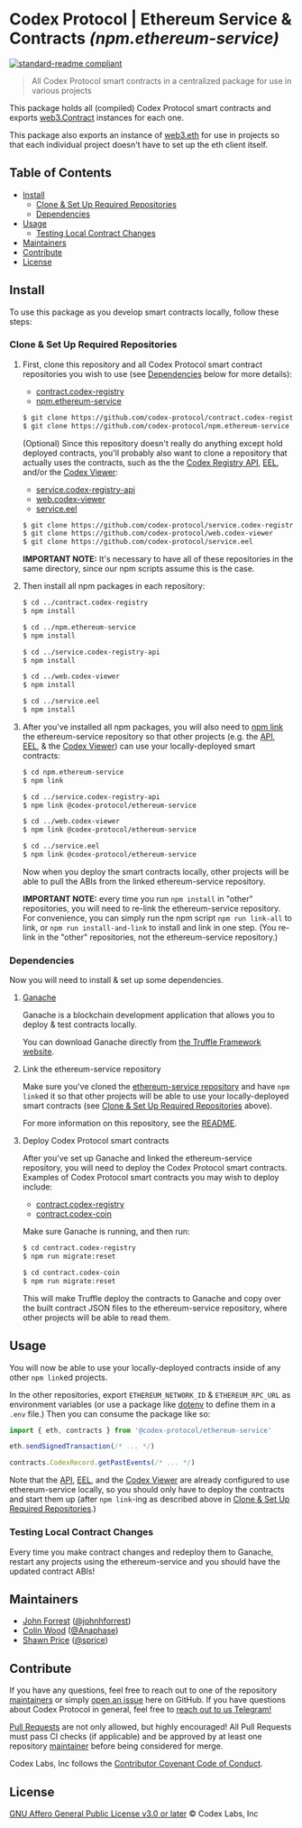 # Codex Protocol | Ethereum Service & Contracts _(npm.ethereum-service)_

[![standard-readme compliant](https://img.shields.io/badge/readme%20style-standard-brightgreen.svg?style=flat-square)](https://github.com/RichardLitt/standard-readme)

> All Codex Protocol smart contracts in a centralized package for use in various projects

This package holds all (compiled) Codex Protocol smart contracts and exports
[web3.Contract](http://web3js.readthedocs.io/en/1.0/web3-eth-contract.html)
instances for each one.

This package also exports an instance of
[web3.eth](http://web3js.readthedocs.io/en/1.0/web3-eth.html) for use in
projects so that each individual project doesn't have to set up the eth client
itself.

## Table of Contents

- [Install](#install)
  - [Clone & Set Up Required Repositories](#clone--set-up-required-repositories)
  - [Dependencies](#dependencies)
- [Usage](#usage)
  - [Testing Local Contract Changes](#testing-local-contract-changes)
- [Maintainers](#maintainers)
- [Contribute](#contribute)
- [License](#license)


## Install

To use this package as you develop smart contracts locally, follow these steps:

### Clone & Set Up Required Repositories

1. First, clone this repository and all Codex Protocol smart contract repositories you wish to use (see [Dependencies](#dependencies) below for more details):

    - [contract.codex-registry](https://github.com/codex-protocol/contract.codex-registry)
    - [npm.ethereum-service](https://github.com/codex-protocol/npm.ethereum-service)

    ```bash
    $ git clone https://github.com/codex-protocol/contract.codex-registry
    $ git clone https://github.com/codex-protocol/npm.ethereum-service
    ```

    (Optional) Since this repository doesn't really do anything except hold deployed contracts, you'll probably also want to clone a repository that actually uses the contracts, such as the the [Codex Registry API](https://github.com/codex-protocol/service.codex-registry-api), [EEL](https://github.com/codex-protocol/service.eel), and/or the [Codex Viewer](https://github.com/codex-protocol/web.codex-viewer):

    - [service.codex-registry-api](https://github.com/codex-protocol/service.codex-registry-api)
    - [web.codex-viewer](https://github.com/codex-protocol/web.codex-viewer)
    - [service.eel](https://github.com/codex-protocol/service.eel)

    ```bash
    $ git clone https://github.com/codex-protocol/service.codex-registry-api
    $ git clone https://github.com/codex-protocol/web.codex-viewer
    $ git clone https://github.com/codex-protocol/service.eel
    ```

    **IMPORTANT NOTE:** It's necessary to have all of these repositories in the same directory, since our npm scripts assume this is the case.

1. Then install all npm packages in each repository:

    ```bash
    $ cd ../contract.codex-registry
    $ npm install

    $ cd ../npm.ethereum-service
    $ npm install

    $ cd ../service.codex-registry-api
    $ npm install

    $ cd ../web.codex-viewer
    $ npm install

    $ cd ../service.eel
    $ npm install
    ```

1. After you've installed all npm packages, you will also need to [npm link](https://docs.npmjs.com/cli/link) the ethereum-service repository so that other projects (e.g. the [API](https://github.com/codex-protocol/service.codex-registry-api), [EEL](https://github.com/codex-protocol/service.eel), & the [Codex Viewer](https://github.com/codex-protocol/web.codex-viewer)) can use your locally-deployed smart contracts:

    ```bash
    $ cd npm.ethereum-service
    $ npm link

    $ cd ../service.codex-registry-api
    $ npm link @codex-protocol/ethereum-service

    $ cd ../web.codex-viewer
    $ npm link @codex-protocol/ethereum-service

    $ cd ../service.eel
    $ npm link @codex-protocol/ethereum-service
    ```

    Now when you deploy the smart contracts locally, other projects will be able to pull the ABIs from the linked ethereum-service repository.

    **IMPORTANT NOTE:** every time you run `npm install` in "other" repositories, you will need to re-link the ethereum-service repository. For convenience, you can simply run the npm script `npm run link-all` to link, or `npm run install-and-link` to install and link in one step. (You re-link in the "other" repositories, not the ethereum-service repository.)

### Dependencies

Now you will need to install & set up some dependencies.

1. [Ganache](http://truffleframework.com/ganache)

    Ganache is a blockchain development application that allows you to deploy & test contracts locally.

    You can download Ganache directly from [the Truffle Framework website](http://truffleframework.com/ganache).


1. Link the ethereum-service repository

    Make sure you've cloned the [ethereum-service repository](https://github.com/codex-protocol/npm.ethereum-service) and have `npm link`ed it so that other projects will be able to use your locally-deployed smart contracts (see [Clone & Set Up Required Repositories](#clone--set-up-required-repositories) above).

    For more information on this repository, see the [README](https://github.com/codex-protocol/npm.ethereum-service/blob/master/README.md).


1. Deploy Codex Protocol smart contracts

    After you've set up Ganache and linked the ethereum-service repository, you will need to deploy the Codex Protocol smart contracts. Examples of Codex Protocol smart contracts you may wish to deploy include:

    - [contract.codex-registry](https://github.com/codex-protocol/contract.codex-registry)
    - [contract.codex-coin](https://github.com/codex-protocol/contract.codex-coin)

    Make sure Ganache is running, and then run:

    ```bash
    $ cd contract.codex-registry
    $ npm run migrate:reset

    $ cd contract.codex-coin
    $ npm run migrate:reset
    ```

    This will make Truffle deploy the contracts to Ganache and copy over the built contract JSON files to the ethereum-service repository, where other projects will be able to read them.


## Usage

You will now be able to use your locally-deployed contracts inside of any other `npm link`ed projects.

In the other repositories, export `ETHEREUM_NETWORK_ID` & `ETHEREUM_RPC_URL` as environment variables (or
use a package like [dotenv](https://www.npmjs.com/package/dotenv) to define them
in a `.env` file.) Then you can consume the package like so:

```javascript
import { eth, contracts } from '@codex-protocol/ethereum-service'

eth.sendSignedTransaction(/* ... */)

contracts.CodexRecord.getPastEvents(/* ... */)
```

Note that the [API](https://github.com/codex-protocol/service.codex-registry-api), [EEL](https://github.com/codex-protocol/service.eel), and the [Codex Viewer](https://github.com/codex-protocol/web.codex-viewer) are already configured to use ethereum-service locally, so you should only have to deploy the contracts and start them up (after `npm link`-ing as described above in [Clone & Set Up Required Repositories](#clone--set-up-required-repositories).)

### Testing Local Contract Changes

Every time you make contract changes and redeploy them to Ganache, restart any projects using the ethereum-service and you should have the updated contract ABIs!


## Maintainers

- [John Forrest](mailto:john@codexprotocol.com) ([@johnhforrest](https://github.com/johnhforrest))
- [Colin Wood](mailto:colin@codexprotocol.com) ([@Anaphase](https://github.com/Anaphase))
- [Shawn Price](mailto:shawn@codexprotocol.com) ([@sprice](https://github.com/sprice))


## Contribute

If you have any questions, feel free to reach out to one of the repository [maintainers](#maintainers) or simply [open an issue](https://github.com/codex-protocol/npm.ethereum-service/issues/new) here on GitHub. If you have questions about Codex Protocol in general, feel free to [reach out to us Telegram!](https://t.me/codexprotocol)

[Pull Requests](https://github.com/codex-protocol/npm.ethereum-service/pulls) are not only allowed, but highly encouraged! All Pull Requests must pass CI checks (if applicable) and be approved by at least one repository [maintainer](#maintainers) before being considered for merge.

Codex Labs, Inc follows the [Contributor Covenant Code of Conduct](https://contributor-covenant.org/version/1/4/code-of-conduct).


## License

[GNU Affero General Public License v3.0 or later](LICENSE) © Codex Labs, Inc
